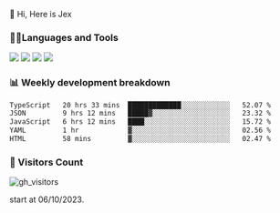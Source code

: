  👋 Hi, Here is Jex

 

### 🧑‍💻Languages and Tools

<code><a href="https://react.dev"><img src="https://api.iconify.design/logos:react.svg" /></a></code>
<code><a href="https://github.com/vuejs/core"><img src="https://api.iconify.design/logos:vue.svg" /></a></code> 
<code><a href="https://github.com/microsoft/TypeScript"><img src="https://api.iconify.design/logos:typescript-icon.svg" /></a></code>
<code><a href="https://threejs.org/"><img src="https://api.iconify.design/logos:threejs.svg" /></a></code>

### 📊 Weekly development breakdown

<!--START_SECTION:waka-->

```txt
TypeScript   20 hrs 33 mins  █████████████░░░░░░░░░░░░   52.07 %
JSON         9 hrs 12 mins   █████▓░░░░░░░░░░░░░░░░░░░   23.32 %
JavaScript   6 hrs 12 mins   ████░░░░░░░░░░░░░░░░░░░░░   15.72 %
YAML         1 hr            ▓░░░░░░░░░░░░░░░░░░░░░░░░   02.56 %
HTML         58 mins         ▓░░░░░░░░░░░░░░░░░░░░░░░░   02.47 %
```

<!--END_SECTION:waka-->


### 👀 Visitors Count

![gh_visitors](https://profile-counter.glitch.me/jexlau/count.svg)

start at 06/10/2023.
